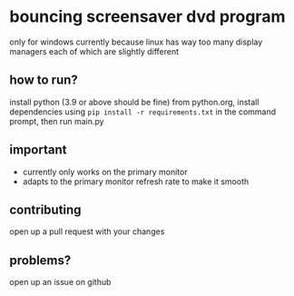 # bouncing screensaver dvd program

only for windows currently because linux has way too many display managers each of which are slightly different

## how to run?

install python (3.9 or above should be fine) from python.org, install dependencies using `pip install -r requirements.txt` in the command prompt, then run main.py

## important

- currently only works on the primary monitor
- adapts to the primary monitor refresh rate to make it smooth

## contributing

open up a pull request with your changes

## problems?

open up an issue on github
